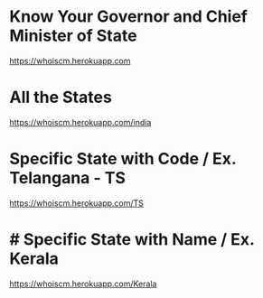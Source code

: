 # Know Your Governor and Chief Minister of State
https://whoiscm.herokuapp.com

# All the States
https://whoiscm.herokuapp.com/india

# Specific State with Code / Ex. Telangana - TS
https://whoiscm.herokuapp.com/TS

# # Specific State with Name / Ex. Kerala
https://whoiscm.herokuapp.com/Kerala
